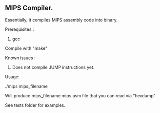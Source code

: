 MIPS Compiler. 
----

Essentially, it compiles MIPS assembly code into binary. 

Prerequisites : 

1. gcc 

Compile with "make" 

Known issues : 

1. Does not compile JUMP instructions yet. 

Usage: 

./mips mips_filename

Will produce mips_filename.mips.asm file that you can read via "hexdump"

See tests folder for examples. 

